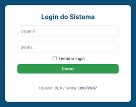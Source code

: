 <html lang="pt-BR">
<head>
<meta charset="utf-8" />
<meta name="viewport" content="width=device-width,initial-scale=1" />
<title>Ponto Eletrônico - Corporativo</title>
<style>
  :root{
    --blue:#0b4f78;
    --green:#2e9b4f;
    --yellow:#ffb739;
    --red:#ef5350;
    --muted:#6b7280;
    --card:#ffffff;
    --bg:#f4f7fb;
  }
  body{font-family:Inter, system-ui, -apple-system, Arial, sans-serif;background:var(--bg);margin:0;color:#111}
  header{background:linear-gradient(90deg,var(--blue),#0f6b96);color:#fff;padding:12px 18px;display:flex;align-items:center;justify-content:space-between;gap:12px;flex-wrap:wrap}
  .logo{font-weight:700;font-size:18px}
  #clock{font-weight:700}
  .controls{display:flex;gap:8px;align-items:center}
  button{padding:8px 12px;border:none;border-radius:8px;cursor:pointer;font-weight:600}
  .add{background:var(--green);color:#fff}
  .secondary{background:#e5e7eb;color:#111}
  .download{background:var(--yellow);color:#111}
  .danger{background:var(--red);color:#fff}
  main{padding:20px;max-width:1100px;margin:20px auto}
  .search{width:100%;padding:10px;border-radius:8px;border:1px solid #d1d5db;margin-bottom:14px}
  table{width:100%;border-collapse:collapse;background:var(--card);border-radius:10px;overflow:hidden;box-shadow:0 6px 24px rgba(15,23,42,0.06);margin-bottom:18px}
  th,td{padding:10px;border-bottom:1px solid #eef2f6;text-align:left;font-size:14px}
  th{background:#fbfdfe;font-weight:700}
  tr:hover td{background:#fcfdff}
  .small{font-size:13px;color:var(--muted);margin-left:6px}
  .muted{color:var(--muted);font-size:13px}
  .modal{position:fixed;inset:0;background:rgba(0,0,0,.45);display:flex;align-items:center;justify-content:center;z-index:999}
  .modal-content{background:#fff;padding:18px;border-radius:10px;width:95%;max-width:420px;box-shadow:0 10px 40px rgba(2,6,23,0.12)}
  .hidden{display:none}
  .flex-row{display:flex;gap:8px;align-items:center}
  @media(max-width:720px){ header{flex-direction:column;align-items:flex-start} .controls{width:100%;justify-content:space-between} table{font-size:13px} }
</style>
<script src="https://cdn.sheetjs.com/xlsx-latest/package/dist/xlsx.full.min.js"></script>
</head>
<body>
<!-- LOGIN -->
<div id="loginScreen" style="position:fixed;inset:0;background:var(--blue);display:flex;align-items:center;justify-content:center;z-index:9999">
  <div style="background:#fff;padding:26px;border-radius:10px;width:92%;max-width:360px;text-align:center">
    <h2 style="margin:0 0 8px 0;color:var(--blue)">Login do Sistema</h2>
    <input id="user" placeholder="Usuário" style="width:92%;padding:10px;margin:8px 0;border-radius:6px;border:1px solid #e5e7eb"><br>
    <input id="pass" type="password" placeholder="Senha" style="width:92%;padding:10px;margin:8px 0;border-radius:6px;border:1px solid #e5e7eb"><br>
    <label style="font-size:13px"><input type="checkbox" id="remember"> Lembrar login</label><br>
    <button id="loginBtn" class="add" style="width:92%;margin-top:10px">Entrar</button>
    <p id="loginMsg" style="color:crimson;margin-top:8px;height:18px"></p>
    <p style="font-size:12px;color:var(--muted);margin-top:8px">Usuário: <b>CLX</b> / Senha: <b>02072007</b></p>
  </div>
</div>

<header>
  <div style="display:flex;gap:12px;align-items:center">
    <div class="logo">Ponto Eletrônico</div>
    <div id="status" class="muted">Offline • Local Storage</div>
  </div>
  <div style="display:flex;gap:12px;align-items:center">
    <div id="clock">--:--:--</div>
    <div class="controls">
      <button class="download" id="baixarBtn">Baixar Planilhas</button>
      <button class="secondary" id="limparTodosBtn">Limpar Pontos</button>
      <button class="secondary" id="logoutBtn">Sair</button>
    </div>
  </div>
</header>

<main id="mainApp" class="hidden">
  <input id="search" class="search" placeholder="🔍 Pesquisar colaborador por nome, cargo, matrícula ou e-mail">
  <div style="display:flex;justify-content:space-between;align-items:center;gap:12px;margin-bottom:8px">
    <h3 style="margin:0">Colaboradores</h3>
    <div style="display:flex;gap:8px">
      <button class="add" id="addColabBtn">Adicionar Colaborador</button>
    </div>
  </div>

  <table id="colabTable">
    <thead>
      <tr><th>#</th><th>ID</th><th>Nome</th><th>Cargo</th><th>Matrícula / E-mail</th><th>Turno</th><th>Ações</th></tr>
    </thead>
    <tbody id="colabBody"></tbody>
  </table>

  <h3>Entradas Registradas</h3>
  <table id="entradasTable">
    <thead><tr><th>#</th><th>ID Colab</th><th>Nome</th><th>Data</th><th>Hora</th><th>Ações</th></tr></thead>
    <tbody id="entradasBody"></tbody>
  </table>

  <h3>Saídas Registradas</h3>
  <table id="saidasTable">
    <thead><tr><th>#</th><th>ID Colab</th><th>Nome</th><th>Data</th><th>Hora</th><th>Ações</th></tr></thead>
    <tbody id="saidasBody"></tbody>
  </table>

  <h3>Resumo de Horas Trabalhadas</h3>
  <table id="horasTable">
    <thead><tr><th>Funcionário</th><th>Data</th><th>Horas Trabalhadas</th></tr></thead>
    <tbody id="horasBody"></tbody>
    <tfoot><tr><td colspan="2"><b>Total Geral</b></td><td id="totalHoras">0</td></tr></tfoot>
  </table>
</main>

<div id="colabModal" class="modal hidden">
  <div class="modal-content">
    <h3 id="colabModalTitle">Adicionar Colaborador</h3>
    <input id="nomeInput" placeholder="Nome" style="width:100%;padding:8px;margin:6px 0;border-radius:6px;border:1px solid #e5e7eb"><br>
    <input id="cargoInput" placeholder="Cargo" style="width:100%;padding:8px;margin:6px 0;border-radius:6px;border:1px solid #e5e7eb"><br>
    <input id="matriculaInput" placeholder="Matrícula" style="width:100%;padding:8px;margin:6px 0;border-radius:6px;border:1px solid #e5e7eb"><br>
    <input id="emailInput" placeholder="E-mail" style="width:100%;padding:8px;margin:6px 0;border-radius:6px;border:1px solid #e5e7eb"><br>
    <input id="turnoInput" placeholder="Turno" style="width:100%;padding:8px;margin:6px 0;border-radius:6px;border:1px solid #e5e7eb"><br>
    <div style="display:flex;gap:8px;justify-content:flex-end;margin-top:10px">
      <button class="secondary" id="cancelColab">Cancelar</button>
      <button class="add" id="saveColab">Salvar</button>
    </div>
  </div>
</div>

<script type="module">
import { initializeApp } from "https://www.gstatic.com/firebasejs/10.5.0/firebase-app.js";
import {
  getFirestore, collection, getDocs, setDoc, doc, deleteDoc, onSnapshot
} from "https://www.gstatic.com/firebasejs/10.5.0/firebase-firestore.js";

const firebaseConfig = {
  apiKey: "AIzaSyCpBiFzqOod4K32cWMr5hfx13fw6LGcPVY",
  authDomain: "ponto-eletronico-f35f9.firebaseapp.com",
  projectId: "ponto-eletronico-f35f9",
  storageBucket: "ponto-eletronico-f35f9.firebasestorage.app",
  messagingSenderId: "208638350255",
  appId: "1:208638350255:web:63d016867a67575b5e155a"
};

const app = initializeApp(firebaseConfig);
const db = getFirestore(app);

let colaboradores = [];
let pontos = [];
let colabEmEdicao = null;

const loginScreen = document.getElementById('loginScreen');
const mainApp = document.getElementById('mainApp');

document.getElementById('loginBtn').onclick = async () => {
  const u = document.getElementById('user').value.trim();
  const p = document.getElementById('pass').value.trim();
  if (u === 'CLX' && p === '02072007') {
    loginScreen.style.display = 'none';
    mainApp.classList.remove('hidden');
    if (document.getElementById('remember').checked) localStorage.setItem('autenticado','1');
    iniciarLeituras();
  } else {
    document.getElementById('loginMsg').textContent = 'Usuário ou senha incorretos.';
  }
};

if (localStorage.getItem('autenticado') === '1') {
  loginScreen.style.display = 'none';
  mainApp.classList.remove('hidden');
  iniciarLeituras();
}

document.getElementById('logoutBtn').onclick = () => { localStorage.removeItem('autenticado'); location.reload(); };

setInterval(() => {
  document.getElementById('clock').textContent = new Date().toLocaleTimeString('pt-BR', { hour12: false });
}, 1000);

async function iniciarLeituras(){
  document.getElementById('status').textContent = "Carregando...";
  const colSnap = await getDocs(collection(db, "colaboradores"));
  colaboradores = colSnap.docs.map(d => ({ id: d.id, ...d.data() }));
  const ptSnap = await getDocs(collection(db, "pontos"));
  pontos = ptSnap.docs.map(d => ({ id: d.id, ...d.data() }));
  renderAll();

  onSnapshot(collection(db, "colaboradores"), snap => {
    colaboradores = snap.docs.map(d => ({ id: d.id, ...d.data() }));
    renderColaboradores(document.getElementById('search').value.toLowerCase());
    document.getElementById('status').textContent = "Online • Firebase";
  });
  onSnapshot(collection(db, "pontos"), snap => {
    pontos = snap.docs.map(d => ({ id: d.id, ...d.data() }));
    renderEntradasSaidas();
    calcularHoras();
    document.getElementById('status').textContent = "Online • Firebase";
  });
}

function renderAll(){
  renderColaboradores();
  renderEntradasSaidas();
  calcularHoras();
}

document.getElementById('search').addEventListener('input', () => {
  renderColaboradores(document.getElementById('search').value.toLowerCase());
});

function renderColaboradores(filtro = '') {
  const body = document.getElementById('colabBody');
  if (!body) return;
  body.innerHTML = '';

  colaboradores
    .filter(c =>
      (c.nome || '').toLowerCase().includes(filtro) ||
      (c.cargo || '').toLowerCase().includes(filtro) ||
      (c.matricula || '').toLowerCase().includes(filtro) ||
      (c.email || '').toLowerCase().includes(filtro)
    )
    .forEach((c, i) => {
      const tr = document.createElement('tr');
      tr.innerHTML = `
        <td>${i + 1}</td>
        <td>${c.id}</td>
        <td>${c.nome || ''}</td>
        <td>${c.cargo || ''}</td>
        <td>${c.matricula || ''} <span class="small">${c.email || ''}</span></td>
        <td>${c.turno || ''}</td>
        <td>
          <button class="add btnEntrada">Entrada</button>
          <button class="secondary btnSaida">Saída</button>
          <button class="secondary editBtn">Editar</button>
          <button class="danger delBtn">Excluir</button>
        </td>`;
      tr.querySelector('.btnEntrada').onclick = () => registrarPonto(c.id, 'Entrada');
      tr.querySelector('.btnSaida').onclick = () => registrarPonto(c.id, 'Saída'); // sem restrição
      tr.querySelector('.editBtn').onclick = () => abrirModalEditar(c);
      tr.querySelector('.delBtn').onclick = () => removerColab(c.id);
      body.appendChild(tr);
    });
}

/* Modal adicionar/editar */
const colabModal = document.getElementById('colabModal');
const colabModalTitle = document.getElementById('colabModalTitle');
const nomeInput = document.getElementById('nomeInput');
const cargoInput = document.getElementById('cargoInput');
const matriculaInput = document.getElementById('matriculaInput');
const emailInput = document.getElementById('emailInput');
const turnoInput = document.getElementById('turnoInput');

document.getElementById('addColabBtn').onclick = () => abrirModalAdicionar();
document.getElementById('cancelColab').onclick = () => fecharModalColab();

function abrirModalAdicionar(){
  colabEmEdicao = null;
  colabModalTitle.textContent = 'Adicionar Colaborador';
  nomeInput.value = cargoInput.value = matriculaInput.value = emailInput.value = turnoInput.value = '';
  colabModal.classList.remove('hidden');
}
function abrirModalEditar(c){
  colabEmEdicao = c;
  colabModalTitle.textContent = 'Editar Colaborador';
  nomeInput.value = c.nome || '';
  cargoInput.value = c.cargo || '';
  matriculaInput.value = c.matricula || '';
  emailInput.value = c.email || '';
  turnoInput.value = c.turno || '';
  colabModal.classList.remove('hidden');
}
function fecharModalColab(){
  colabModal.classList.add('hidden');
}

document.getElementById('saveColab').onclick = async () => {
  const nome = nomeInput.value.trim();
  if (!nome) return alert('Informe o nome do colaborador');
  const obj = {
    nome,
    cargo: cargoInput.value.trim(),
    matricula: matriculaInput.value.trim(),
    email: emailInput.value.trim(),
    turno: turnoInput.value.trim()
  };
  if (colabEmEdicao && colabEmEdicao.id) {
    await setDoc(doc(db, "colaboradores", colabEmEdicao.id), { ...colabEmEdicao, ...obj });
  } else {
    const newId = Date.now().toString();
    await setDoc(doc(db, "colaboradores", newId), { id: newId, ...obj });
  }
  fecharModalColab();
};

async function registrarPonto(idColab, tipo) {
  const c = colaboradores.find(x => x.id === idColab);
  if (!c) return alert("Colaborador não encontrado!");
  const now = new Date();
  const p = {
    id: Date.now().toString(),
    idColab,
    nome: c.nome,
    matricula: c.matricula,
    email: c.email,
    tipo,
    data: now.toLocaleDateString('pt-BR'),
    hora: now.toLocaleTimeString('pt-BR', { hour12: false }),
    horarioISO: now.toISOString()
  };
  pontos.push(p);
  renderEntradasSaidas();
  await setDoc(doc(db, "pontos", p.id), p);
}

function renderEntradasSaidas() {
  const entBody = document.getElementById('entradasBody');
  const saiBody = document.getElementById('saidasBody');
  entBody.innerHTML = '';
  saiBody.innerHTML = '';

  pontos.filter(p => p.tipo === 'Entrada').forEach((p, i) => {
    const tr = document.createElement('tr');
    tr.innerHTML = `<td>${i+1}</td><td>${p.idColab}</td><td>${p.nome}</td><td>${p.data}</td><td>${p.hora}</td><td><button class="danger delP">Excluir</button></td>`;
    tr.querySelector('.delP').onclick = () => excluirPonto(p.id);
    entBody.appendChild(tr);
  });

  pontos.filter(p => p.tipo === 'Saída').forEach((p, i) => {
    const tr = document.createElement('tr');
    tr.innerHTML = `<td>${i+1}</td><td>${p.idColab}</td><td>${p.nome}</td><td>${p.data}</td><td>${p.hora}</td><td><button class="danger delP">Excluir</button></td>`;
    tr.querySelector('.delP').onclick = () => excluirPonto(p.id);
    saiBody.appendChild(tr);
  });

  calcularHoras();
}

async function excluirPonto(id) {
  if (confirm("Excluir este ponto permanentemente?")) {
    pontos = pontos.filter(p => p.id !== id);
    renderEntradasSaidas();
    await deleteDoc(doc(db, "pontos", id));
  }
}

async function removerColab(id) {
  if (confirm("Excluir colaborador permanentemente?")) {
    colaboradores = colaboradores.filter(c => c.id !== id);
    pontos = pontos.filter(p => p.idColab !== id);
    renderAll();
    await deleteDoc(doc(db, "colaboradores", id));
    const pts = await getDocs(collection(db, "pontos"));
    for (let d of pts.docs) if (d.data().idColab === id) await deleteDoc(doc(db, "pontos", d.id));
  }
}

document.getElementById('limparTodosBtn').onclick = async () => {
  if (confirm("Deseja realmente excluir todos os pontos?")) {
    pontos = [];
    renderEntradasSaidas();
    const col = await getDocs(collection(db, "pontos"));
    for (let docSnap of col.docs) await deleteDoc(doc(db, "pontos", docSnap.id));
  }
};

// CALCULAR HORAS COM MINUTOS
function calcularHoras() {
  const horasBody = document.getElementById('horasBody');
  const totalHorasCell = document.getElementById('totalHoras');
  horasBody.innerHTML = '';
  let dados = {}, totalGeral = 0;
  pontos.forEach(p => {
    if (!dados[p.nome]) dados[p.nome] = {};
    if (!dados[p.nome][p.data]) dados[p.nome][p.data] = [];
    dados[p.nome][p.data].push(p);
  });

  Object.keys(dados).forEach(nome => {
    Object.keys(dados[nome]).forEach(data => {
      let reg = dados[nome][data].sort((a,b) => new Date(a.horarioISO) - new Date(b.horarioISO));
      let entrada = null, total = 0;
      reg.forEach(r => {
        const hora = new Date(r.horarioISO);
        if (r.tipo === 'Entrada') entrada = hora;
        if (r.tipo === 'Saída' && entrada) {
          total += (hora - entrada) / 3600000;
          entrada = null;
        }
      });
      totalGeral += total;
      let h = Math.floor(total);
      let m = Math.round((total - h)*60);
      const tr = document.createElement('tr');
      tr.innerHTML = `<td>${nome}</td><td>${data}</td><td>${h}h ${m}m</td>`;
      horasBody.appendChild(tr);
    });
  });
  let gh = Math.floor(totalGeral);
  let gm = Math.round((totalGeral - gh)*60);
  totalHorasCell.textContent = `${gh}h ${gm}m`;
}

// DOWNLOAD EXCEL
document.getElementById('baixarBtn').onclick = () => {
  const entradas = [['#','ID Colab','Nome','Data','Hora']];
  pontos.filter(p => p.tipo === 'Entrada').forEach((p,i) => entradas.push([i+1,p.idColab,p.nome,p.data,p.hora]));
  const saidas = [['#','ID Colab','Nome','Data','Hora']];
  pontos.filter(p => p.tipo === 'Saída').forEach((p,i) => saidas.push([i+1,p.idColab,p.nome,p.data,p.hora]));
  const wb = XLSX.utils.book_new();
  XLSX.utils.book_append_sheet(wb, XLSX.utils.aoa_to_sheet(entradas), 'Entradas');
  XLSX.utils.book_append_sheet(wb, XLSX.utils.aoa_to_sheet(saidas), 'Saídas');
  XLSX.writeFile(wb, 'Pontos.xlsx');
};

// PONTO DE SAÍDA AUTOMÁTICO 20:00
function baterSaidaAutomatica() {
  const agora = new Date();
  const horaAtual = agora.getHours();
  const minutoAtual = agora.getMinutes();
  if (horaAtual === 11 && minutoAtual === 30) {
    colaboradores.forEach(c => {
      const pontosHoje = pontos.filter(p => p.idColab === c.id && p.data === agora.toLocaleDateString('pt-BR'));
      const temSaida = pontosHoje.some(p => p.tipo === 'Saída');
      const temEntrada = pontosHoje.some(p => p.tipo === 'Entrada');
      if (temEntrada && !temSaida) registrarPonto(c.id, 'Saída');
    });
  }
}
setInterval(baterSaidaAutomatica, 60000);

</script>
</body>
</html>
